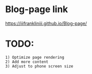 # Blog-page link
https://iiifrankliniii.github.io/Blog-page/
# TODO:
    1) Optimize page rendering
    2) Add more content
    3) Adjust to phone screen size
